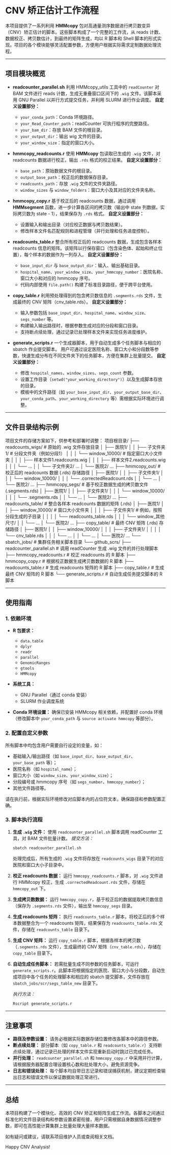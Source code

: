 ﻿# CNV 矫正估计工作流程

本项目提供了一系列利用 **HMMcopy** 包对高通量测序数据进行拷贝数变异（CNV）矫正估计的脚本。这些脚本构成了一个完整的工作流，从 reads 计数、数据校正、拷贝数估计，到最终的矩阵生成，均以 R 脚本和 Shell 脚本的形式实现。项目的各个模块能够灵活配置参数，方便用户根据实际需求定制数据处理流程。

---

## 项目模块概览

- **readcounter_parallel.sh**
  利用 HMMcopy_utils 工具中的 `readCounter` 对 BAM 文件进行 reads 计数，生成无重叠窗口区间下的 `.wig` 文件。该脚本采用 GNU Parallel 以并行方式提交任务，并利用 SLURM 进行作业调度。
  **自定义设置部分：**
  - `your_conda_path`：Conda 环境路径。
  - `your_Read_Counter_path`：readCounter 可执行程序的完整路径。
  - `your_bam_dir`：存放 BAM 文件的根目录。
  - `your_output_dir`：输出 wig 文件的目录。
  - `your_window_size`：指定的窗口大小。

- **hmmcopy_readcounts.r**
  使用 **HMMcopy** 包读取已生成的 `.wig` 文件，对 readcounts 数据进行校正，输出 `.rds` 格式的校正结果。
  **自定义设置部分：**
  - `base_path`：原始数据文件的根目录。
  - `output_base_path`：校正后的数据保存目录。
  - `readcounts_path`：存放 `.wig` 文件的文件夹路径。
  - `window_sizes` 与 `window_folders`：窗口大小及其对应的文件夹名称。

- **hmmcopy_copy.r**
  基于校正后的 readcounts 数据，通过调用 **HMMsegment** 函数，进一步计算各区间的拷贝数（输出中 state 列数据，实际拷贝数为 state - 1），结果保存为 `.rds` 格式。
  **自定义设置部分：**
  - 设置输入和输出目录（对应校正数据与拷贝数结果）。
  - 修改样本文件名匹配规则和进程管理（并行处理和任务进度控制）。

- **readcounts_table.r**
  整合所有校正后的 readcounts 数据，生成包含各样本 readcounts 信息的矩阵。该矩阵以行保存窗口（包含染色体、起始和终止位置），每个样本的数据作为一列存入。
  **自定义设置部分：**
  - `base_input_dir` 与 `base_output_dir`：输入、输出基础目录。
  - `hospital_name`、`your_window_size`、`your_hmmcopy_number`：医院名称、窗口大小和对应的 hmmcopy 序号。
  - 代码内部使用 `file.path()` 构建了标准目录路径，便于跨平台使用。

- **copy_table.r**
  利用预处理得到的包含拷贝数信息的 `.segments.rds` 文件，生成最终的 CNV 矩阵（cnv_table.rds）。
  **自定义设置部分：**
  - 输入参数包括 `base_input_dir`、`hospital_name`、`window_size`、`segs_number` 等。
  - 构建输入输出路径时，根据参数生成对应的分段和窗口目录。
  - 支持断点续处理，通过记录已处理样本文件来实现任务进度维护。

- **generate_scripts.r**
  一个生成器脚本，用于自动生成多个任务脚本与相应的 sbatch 作业提交脚本。
  用户可通过设定医院名称、窗口大小和分段数等参数，快速生成分布在不同文件夹下的任务脚本，方便在集群上批量提交。
  **自定义设置部分：**
  - 修改 `hospital_names`、`window_sizes`、`segs_count` 参数。
  - 设置工作目录（`setwd("your_working_directory")`）以及生成脚本存放的目录。
  - 模板中的文件路径（如 `your_base_input_dir`、`your_output_base_dir`、`your_conda_path`、`your_working_directory` 等）需根据实际环境进行调整。

---

## 文件目录结构示例

项目文件的存储方案如下，供参考和部署时调整：
项目根目录/
├── readcounts_wigs/ # 原始的 .wig 文件存放目录
│   ├── 医院1/
│   │   ├── 子文件夹1/ # 分段文件夹（例如分段1）
│   │   │   └── window_10000/ # 指定窗口大小文件夹
│   │   │       ├── 样本文件1.readcounts.wig
│   │   │       ├── 样本文件2.readcounts.wig
│   │   │       └── ...
│   │   └── 子文件夹2/ ...
│   └── 医院2/ ...
├── hmmcopy_out/ # 校正后的 readcounts 数据 (.rds) 存储路径
│   ├── 医院1/
│   │   ├── 子文件夹1/
│   │   │   └── window_10000/
│   │   │       └── .correctedReadcount.rds
│   │   └── ...
│   └── 医院2/ ...
├── hmmcopy_segs/ # 基于校正数据生成的拷贝数文件 (.segments.rds)
│   ├── 医院1/
│   │   ├── 子文件夹1/
│   │   │   └── window_10000/
│   │   │       └── .segments.rds
│   │   └── ...
│   └── 医院2/ ...
├── readcounts_table/ # 整合各样本 readcounts 数据的矩阵 (.rds)
│   ├── 医院1/
│   │   ├── window_10000/ # 窗口大小文件夹
│   │   │   ├── 子文件夹1/ # 例如，按照分段生成的子目录
│   │   │   │   └── readcounts_table.rds
│   │   │   └── window_其他尺寸/
│   │   └── ...
│   └── 医院2/ ...
├── copy_table/ # 最终 CNV 矩阵 (.rds) 存储路径
│   ├── 医院1/
│   │   ├── window_10000/
│   │   │   ├── 子文件夹1/
│   │   │   │   └── cnv_table.rds
│   │   │   └── ...
│   │   └── ...
│   └── 医院2/ ...
└── sbatch_jobs/ # 集群任务相关脚本目录
    └── github_scrs/
        ├── readcounter_parallel.sh # 调用 readCounter 生成 .wig 文件的并行处理脚本
        ├── hmmcopy_readcounts.r # 校正 readcounts 的 R 脚本
        ├── hmmcopy_copy.r # 根据校正数据生成拷贝数数据的 R 脚本
        ├── readcounts_table.r # 生成 readcounts 矩阵的 R 脚本
        ├── copy_table.r # 生成最终 CNV 矩阵的 R 脚本
        └── generate_scripts.r # 自动生成任务提交脚本的 R 脚本


---

## 使用指南

### 1. 依赖环境

- **R 包要求：**
  - `data.table`
  - `dplyr`
  - `readr`
  - `parallel`
  - `GenomicRanges`
  - `gtools`
  - `HMMcopy`

- **系统工具：**
  - GNU Parallel（通过 conda 安装）
  - SLURM 作业调度系统

- **Conda 环境设置：**
  确保已安装 HMMcopy 相关依赖，并配置好 conda 环境（修改脚本中 `your_conda_path` 与 `source activate hmmcopy` 等部分）。

### 2. 配置自定义参数

所有脚本中均包含用户需要自行设定的变量，如：
- 基础输入/输出路径（如 `base_input_dir`、`base_output_dir`、`your_base_path` 等）；
- 医院名称（如 `hospital_name`）；
- 窗口大小（如 `window_size`、`your_window_size`）；
- 分段编号或 hmmcopy 序号（如 `segs_number`、`hmmcopy_number`）；
- 其他文件路径等。

请在执行前，根据实际环境修改对应脚本内的占位符文本，确保路径和参数配置正确。

### 3. 脚本执行流程

1. **生成 `.wig` 文件：**
   使用 `readcounter_parallel.sh` 脚本调用 readCounter 工具，对 BAM 文件批量计数。
   *提交方法：*
   ```bash
   sbatch readcounter_parallel.sh
   ```
   处理完成后，所有生成的 `.wig` 文件将存放在 `readcounts_wigs` 目录下的对应医院和窗口大小子目录中。

2. **校正 readcounts 数据：**
   运行 `hmmcopy_readcounts.r` 脚本，对 `.wig` 文件进行 HMMcopy 校正，生成 `.correctedReadcount.rds` 文件，存储在 `hmmcopy_out` 下。

3. **生成拷贝数数据：**
   运行 `hmmcopy_copy.r`，基于校正后的数据提取拷贝数信息（保存为 `.segments.rds` 文件），输出至 `hmmcopy_segs` 目录。

4. **生成 readcounts 矩阵：**
   执行 `readcounts_table.r` 脚本，将校正后的多个样本数据整合为一个 readcounts 矩阵，结果保存为 `readcounts_table.rds` 文件，存储在 `readcounts_table` 目录下。

5. **生成 CNV 矩阵：**
   运行 `copy_table.r` 脚本，根据各样本的拷贝数（`.segments.rds` 文件），生成最终的 CNV 矩阵（`cnv_table.rds`），存储在 `copy_table` 目录下。

6. **自动生成任务脚本：**
   若需批量生成不同参数的任务脚本，可运行 `generate_scripts.r`。此脚本将根据指定的医院、窗口大小与分段数，自动生成项目中各个任务的处理脚本和相应的 sbatch 提交脚本，文件存放在 `sbatch_jobs/scr/segs_table_new` 目录下。

   *执行方法：*
   ```bash
   Rscript generate_scripts.r
   ```

---

## 注意事项

- **路径及参数设置：**
  请务必根据实际数据存储位置修改各脚本中的路径参数。
- **断点续处理：**
  部分脚本（如 `copy_table.r` 和 `readcounts_table.r`）支持断点续处理，通过记录已处理的样本文件实现重新启动时跳过已完成任务。
- **并行处理：**
  `readcounter_parallel.sh` 和 `hmmcopy_copy.r` 中采用并行计算，请根据服务器配置合理设置核心数和批处理大小，避免资源竞争。
- **日志和错误处理：**
  每个脚本均自带日志记录和错误捕获机制，建议定期检查输出日志和错误文件以保证数据处理正常进行。

---

## 总结

本项目构建了一个模块化、高效的 CNV 矫正和矩阵生成工作流。各脚本之间通过标准化的文件目录结构和参数设置紧密衔接，用户只需根据自身数据情况调整参数，即可在高性能计算集群上批量处理大量样本数据。

如有疑问或建议，请联系项目维护人员或查阅相关文档。

Happy CNV Analysis!
